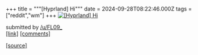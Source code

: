 +++
title = """[Hyprland] Hi"""
date = 2024-09-28T08:22:46.000Z
tags = ["reddit","wm"]
+++
[![[Hyprland] Hi](https://preview.redd.it/atkhvs6efird1.png?width=640&crop=smart&auto=webp&s=0d48a851d1916f3cb74d912e66ae83f731f14157 "[Hyprland] Hi")](https://www.reddit.com/r/unixporn/comments/1fr9pur/hyprland_hi/)

submitted by [/u/FL09\_](https://www.reddit.com/user/FL09_)  
[\[link\]](https://i.redd.it/atkhvs6efird1.png) [\[comments\]](https://www.reddit.com/r/unixporn/comments/1fr9pur/hyprland_hi/)

[[source]](https://www.reddit.com/r/unixporn/comments/1fr9pur/hyprland_hi/)
